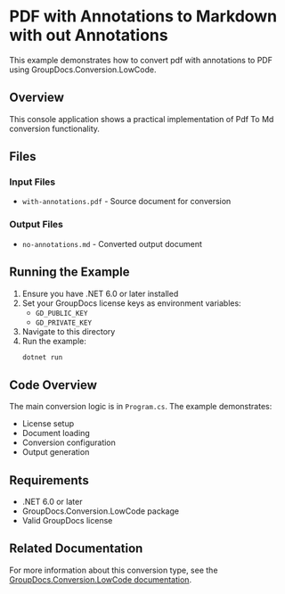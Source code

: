 # PDF with Annotations to Markdown with out Annotations

This example demonstrates how to convert pdf with annotations to PDF using GroupDocs.Conversion.LowCode.

## Overview

This console application shows a practical implementation of Pdf To Md conversion functionality.

## Files

### Input Files
- `with-annotations.pdf` - Source document for conversion

### Output Files
- `no-annotations.md` - Converted output document

## Running the Example

1. Ensure you have .NET 6.0 or later installed
2. Set your GroupDocs license keys as environment variables:
   - `GD_PUBLIC_KEY`
   - `GD_PRIVATE_KEY`
3. Navigate to this directory
4. Run the example:
   ```bash
   dotnet run
   ```

## Code Overview

The main conversion logic is in `Program.cs`. The example demonstrates:
- License setup
- Document loading
- Conversion configuration
- Output generation

## Requirements

- .NET 6.0 or later
- GroupDocs.Conversion.LowCode package
- Valid GroupDocs license

## Related Documentation

For more information about this conversion type, see the [GroupDocs.Conversion.LowCode documentation](https://docs.groupdocs.net/conversion/developer-guide/using-pdf-to-md-converter/).
